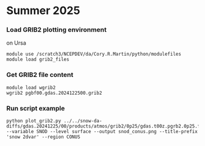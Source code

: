 # Summer 2025

### Load GRIB2 plotting environment
on Ursa
```
module use /scratch3/NCEPDEV/da/Cory.R.Martin/python/modulefiles
module load grib2_files
```

### Get GRIB2 file content
```
module load wgrib2
wgrib2 pgbf00.gdas.2024122500.grib2
```

### Run script example
```
python plot_grib2.py ../../snow-da-diffs/gdas.20241225/00/products/atmos/grib2/0p25/gdas.t00z.pgrb2.0p25.f000 --variable SNOD --level surface --output snod_conus.png --title-prefix 'snow 2dvar' --region CONUS
```
